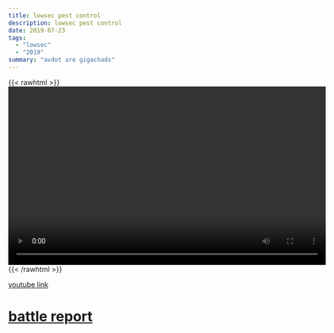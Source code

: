 ```yaml
---
title: lowsec pest control
description: lowsec pest control
date: 2019-07-23
tags:
  - "lowsec"
  - "2019"
summary: "avdot are gigachads"
---
```


{{< rawhtml >}}<video width="640" height="360" controls>
<source src="https://crowdfile.net/snuffed/pest-control.mp4" type="video/mp4">
Your browser does not support the video tag.</video>{{< /rawhtml >}}

[youtube link](https://www.youtube.com/watch?v=tG1XeE161RM)

# [battle report](https://zkillboard.com/related/30002809/201907230000/)

